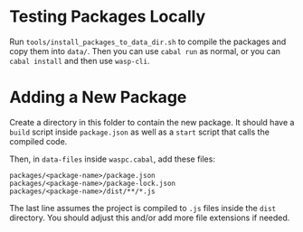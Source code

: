# Testing Packages Locally

Run `tools/install_packages_to_data_dir.sh` to compile the packages and copy
them into `data/`. Then you can use `cabal run` as normal, or you can
`cabal install` and then use `wasp-cli`.

# Adding a New Package

Create a directory in this folder to contain the new package. It should have a
`build` script inside `package.json` as well as a `start` script that calls the
compiled code.

Then, in `data-files` inside `waspc.cabal`, add these files:

```
packages/<package-name>/package.json
packages/<package-name>/package-lock.json
packages/<package-name>/dist/**/*.js
```

The last line assumes the project is compiled to `.js` files inside the `dist`
directory. You should adjust this and/or add more file extensions if needed.
